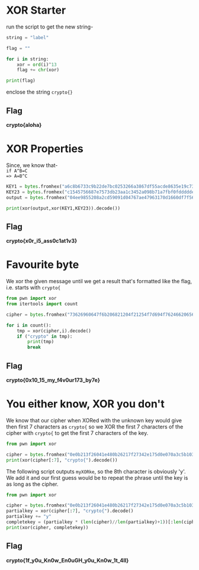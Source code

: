 # XOR Starter
run the script to get the new string-
```python
string = "label"

flag = ""

for i in string:
    xor = ord(i)^13
    flag += chr(xor)

print(flag)
```
enclose the string `crypto{}`
## Flag
**crypto{aloha}**
# XOR Properties
Since, we know that-  
`if A^B=C`  
`=> A=B^C`
```python
KEY1 = bytes.fromhex("a6c8b6733c9b22de7bc0253266a3867df55acde8635e19c73313")
KEY23 = bytes.fromhex("c1545756687e7573db23aa1c3452a098b71a7fbf0fddddde5fc1")
output = bytes.fromhex("04ee9855208a2cd59091d04767ae47963170d1660df7f56f5faf")

print(xor(output,xor(KEY1,KEY23)).decode())
```
## Flag
**crypto{x0r_i5_ass0c1at1v3}**
# Favourite byte
We xor the given message until we get a result that's formatted like the flag, i.e. starts with `crypto{`
```python
from pwn import xor
from itertools import count

cipher = bytes.fromhex("73626960647f6b206821204f21254f7d694f7624662065622127234f726927756d")

for i in count():
	tmp = xor(cipher,i).decode()
	if ("crypto" in tmp):
		print(tmp)
		break
```
## Flag
**crypto{0x10_15_my_f4v0ur173_by7e}**
# You either know, XOR you don't
We know that our cipher when XORed with the unknown key would give then first 7 characters as `crypto{` so we XOR the first 7 characters of the cipher with `crypto{` to get the first 7 characters of the key.
```python
from pwn import xor

cipher = bytes.fromhex("0e0b213f26041e480b26217f27342e175d0e070a3c5b103e2526217f27342e175d0e077e263451150104")
print(xor(cipher[:7], "crypto{").decode())
```
The following script outputs `myXORke`, so the 8th character is obviously 'y'. We add it and our first guess would be to repeat the phrase until the key is as long as the cipher.
```python
from pwn import xor

cipher = bytes.fromhex("0e0b213f26041e480b26217f27342e175d0e070a3c5b103e2526217f27342e175d0e077e263451150104")
partialkey = xor(cipher[:7], "crypto{").decode()
partialkey += "y"
completekey = (partialkey * (len(cipher)//len(partialkey)+1))[:len(cipher)]
print(xor(cipher, completekey))
```
## Flag
**crypto{1f_y0u_Kn0w_En0uGH_y0u_Kn0w_1t_4ll}**
